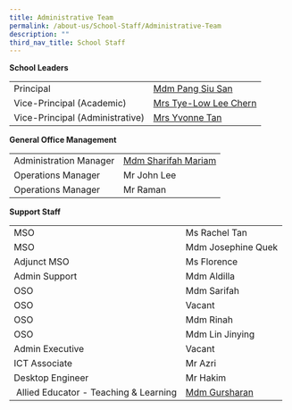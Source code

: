```yaml
---
title: Administrative Team
permalink: /about-us/School-Staff/Administrative-Team
description: ""
third_nav_title: School Staff
---
```

**School Leaders**

| | | 
| -------- | -------- | 
| Principal     |[Mdm Pang Siu San](mailto:naps_sl@moe.edu.sg)   | 
|Vice-Principal (Academic)|[Mrs Tye-Low Lee Chern](mailto:naps_sl@moe.edu.sg)|
|Vice-Principal (Administrative)|[Mrs Yvonne Tan](mailto:naps_sl@moe.edu.sg)

**General Office Management**

| | | 
| -------- | -------- | 
| Administration Manager     |[Mdm Sharifah Mariam](mailto:naps@moe.edu.sg)  | 
|Operations Manager|Mr John Lee|
|Operations Manager|Mr Raman

**Support Staff**

| | | 
| -------- | -------- | 
|MSO|Ms Rachel Tan
|MSO|Mdm Josephine Quek|
|Adjunct MSO|Ms Florence
|Admin Support|Mdm Aldilla
|OSO|Mdm Sarifah
|OSO|Vacant
|OSO|Mdm Rinah
|OSO|Mdm Lin Jinying
|Admin Executive|Vacant
|ICT Associate|Mr Azri
|Desktop Engineer|Mr Hakim
| Allied Educator - Teaching & Learning|[Mdm Gursharan](mailto:gursharan_kaur_taranjeet@moe.edu.sg)


